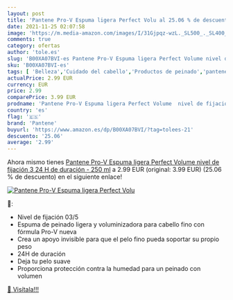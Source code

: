 ```yaml
---
layout: post
title: 'Pantene Pro-V Espuma ligera Perfect Volu al 25.06 % de descuento'
date: 2021-11-25 02:07:58
image: 'https://m.media-amazon.com/images/I/31Gjpqz-wzL._SL500_._SL400_.jpg'
comments: true
category: ofertas
author: 'tole.es'
slug: 'B00XA07BVI-es Pantene Pro-V Espuma ligera Perfect Volume nivel de...'
sku: 'B00XA07BVI-es'
tags: [ 'Belleza','Cuidado del cabello','Productos de peinado','pantene', ]
actualPrice: 2.99 EUR
currency: EUR
price: 2.99
comparePrice: 3.99 EUR
prodname: 'Pantene Pro-V Espuma ligera Perfect Volume  nivel de fijación 3  24 H de duración - 250 ml'
country: 'es'
flag: '🇪🇸'
brand: 'Pantene'
buyurl: 'https://www.amazon.es/dp/B00XA07BVI/?tag=tolees-21'
descuento: '25.06'
average: '2.99'
---
```


Ahora mismo tienes [Pantene Pro-V Espuma ligera Perfect Volume  nivel de fijación 3  24 H de duración - 250 ml](https://www.amazon.es/dp/B00XA07BVI/?tag=tolees-21) a 2.99 EUR (original: 3.99 EUR) (25.06 %  de descuento) en el siguiente enlace!

[![Pantene Pro-V Espuma ligera Perfect Volu](https://m.media-amazon.com/images/I/31Gjpqz-wzL._SL500_._SL400_.jpg)](https://www.amazon.es/dp/B00XA07BVI/?tag=tolees-21)

🔎:

- Nivel de fijación 03/5
- Espuma de peinado ligera y voluminizadora para cabello fino con fórmula Pro-V nueva
- Crea un apoyo invisible para que el pelo fino pueda soportar su propio peso
- 24H de duración
- Deja tu pelo suave
- Proporciona protección contra la humedad para un peinado con volumen

[🛒 Visítala!!!](https://www.amazon.es/dp/B00XA07BVI/?tag=tolees-21)
